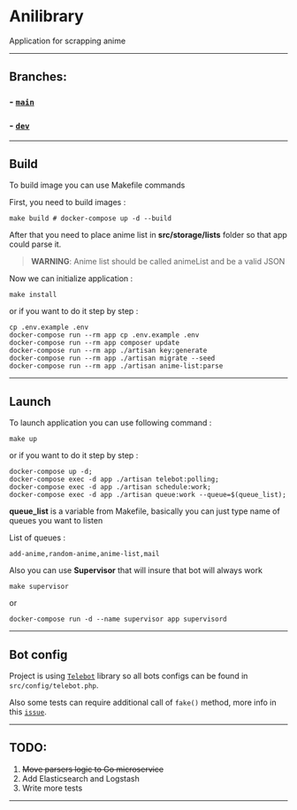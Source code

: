 # Anilibrary

Application for scrapping anime

---

## Branches:

### - [`main`](https://github.com/VampireAotD/anilibrary)

### - [`dev`](https://github.com/VampireAotD/anilibrary/tree/dev)

--- 

## Build

To build image you can use Makefile commands

First, you need to build images :

```shell
make build # docker-compose up -d --build
```

After that you need to place anime list in **src/storage/lists** folder
so that app could parse it.

> **WARNING**: Anime list should be called animeList and be a valid JSON

Now we can initialize application :

```shell
make install
```

or if you want to do it step by step :

```shell
cp .env.example .env
docker-compose run --rm app cp .env.example .env
docker-compose run --rm app composer update
docker-compose run --rm app ./artisan key:generate
docker-compose run --rm app ./artisan migrate --seed
docker-compose run --rm app ./artisan anime-list:parse
```

---

## Launch

To launch application you can use following command :

```shell
make up
```

or if you want to do it step by step :

```shell
docker-compose up -d;
docker-compose exec -d app ./artisan telebot:polling;
docker-compose exec -d app ./artisan schedule:work;
docker-compose exec -d app ./artisan queue:work --queue=$(queue_list);
```

**queue_list** is a variable from Makefile,
basically you can just type name of queues you want
to listen

List of queues :

```
add-anime,random-anime,anime-list,mail
```

Also you can use **Supervisor** that will insure that
bot will always work

```shell
make supervisor
```

or

```shell
docker-compose run -d --name supervisor app supervisord
```

---

## Bot config

Project is using [`Telebot`](https://github.com/westacks/telebot) library
so all bots configs can be found in `src/config/telebot.php`.

Also some tests can require additional call of `fake()`
method, more info in this [`issue`](https://github.com/westacks/telebot/issues/58).

---

## TODO:

1. <del>Move parsers logic to Go microservice</del>
2. Add Elasticsearch and Logstash
3. Write more tests

---